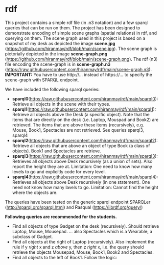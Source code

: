 # rdf
This project contains a simple rdf file (in .n3 notation) and a few sparql queries that can be run on them. The project has been designed to demonstrate encoding of simple scene graphs (spatial relations) in rdf, and querying on them. 
The scene graph used in this project is based on a snapshot of my desk as depicted the image **scene.jpg** (https://github.com/hiranmay/rdf/blob/main/scene.jpg). 
The scene graph is pictorially depicted in the image **scene-graph.png** (https://github.com/hiranmay/rdf/blob/main/scene-graph.png).
The rdf (n3) file encoding the scene-graph is in **scene-graph.n3** (https://raw.githubusercontent.com/hiranmay/rdf/main/scene-graph.n3). 
  **IMPORTANT:** You have to use http://... instead of https://... to specify the scene-graph with SPARQL endpoint.

We have included the following sparql queries:
* **sparql0**(https://raw.githubusercontent.com/hiranmay/rdf/main/sparql0): Retrieve all objects in the scene with their types.
* **sparql1**(https://raw.githubusercontent.com/hiranmay/rdf/main/sparql1): Retrieve all objects above the Desk (a specific object). Note that the items that are directly on the desk (i.e. Laptop, Mouspad and Book2) are retrieved. The items that are above these items (recursively), e.g. Mouse, Book1, Spectacles are not retrieved. See queries sparql3, sparql4
*  **sparql2**(https://raw.githubusercontent.com/hiranmay/rdf/main/sparql2): Retrieve all objects that are above an object of type Book (a class of objects). Book1 and Spectacles are retrieve.
*  **sparql3**(https://raw.githubusercontent.com/hiranmay/rdf/main/sparql3): Retrieves all objects above Desk recursively (as a union of sets). Also report the height they are at. Limitation: One need to know how many levels to go and explicitly code for every level.
*  **sparql4**(https://raw.githubusercontent.com/hiranmay/rdf/main/sparql4): Retrieves all objects above Desk recursively (in one statement). One need not know how many lavels to go. Limitation: Cannot find the height where the objects are.


The queries have been tested on the generic sparql endpoint SPARQLer (http://sparql.org/sparql.html) and Rasqual (https://librdf.org/query/)

**Following queries are recommended for the students.**

* Find all objects of type Gadget on the desk (recursively). Should retrieve Laptop, Mouse, Mousepad. ... also Spectacles which is a Wearable, a subclass of Gadget.
* Find all objects at the right of Laptop (recursively). Also implement the rule if y *right* x and z *above* y, then z *right* x, i.e. the query should retrieve the objects Mousepad, Mouse, Book1, Book2 and Spectacles.
* Find all objects to the left of Book1. Follow the logic: 
